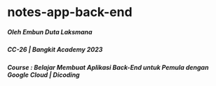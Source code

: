 # notes-app-back-end
##### Oleh Embun Duta Laksmana
##### CC-26 | Bangkit Academy 2023
##### Course : Belajar Membuat Aplikasi Back-End untuk Pemula dengan Google Cloud | Dicoding
